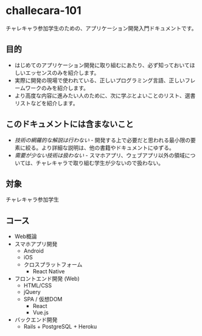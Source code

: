 # challecara-101

チャレキャラ参加学生のための、アプリケーション開発入門ドキュメントです。

## 目的

- はじめてのアプリケーション開発に取り組むにあたり、必ず知っておいてほしいエッセンスのみを紹介します。
- 実際に開発の現場で使われている、正しいプログラミング言語、正しいフレームワークのみを紹介します。
- より高度な内容に進みたい人のために、次に学ぶとよいことのリスト、選書リストなどを紹介します。

## このドキュメントには含まないこと

- _技術の網羅的な解説は行わない_ - 開発する上で必要だと思われる最小限の要素に絞る。より詳細な説明は、他の書籍やドキュメントにゆずる。
- _需要が少ない技術は扱わない_ - スマホアプリ、ウェブアプリ以外の領域については、チャレキャラで取り組む学生が少ないので扱わない。

## 対象

チャレキャラ参加学生

## コース

- Web概論
- スマホアプリ開発
  - Android
  - iOS
  - クロスプラットフォーム
    - React Native
- フロントエンド開発 (Web)
  - HTML/CSS
  - jQuery
  - SPA / 仮想DOM
    - React
    - Vue.js
- バックエンド開発
  - Rails + PostgreSQL + Heroku
